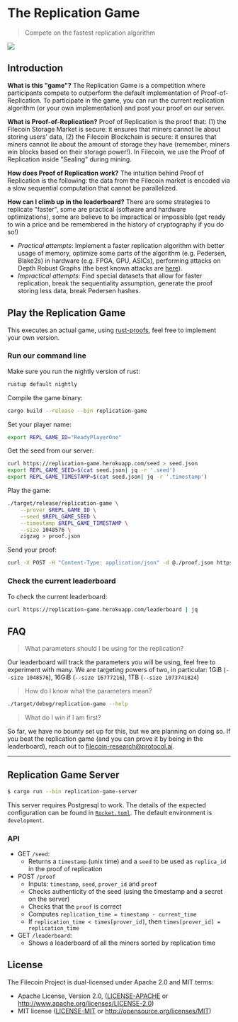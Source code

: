 # The Replication Game

> Compete on the fastest replication algorithm

![](https://ipfs.io/ipfs/Qmdr2HMghfsknH9nfrRU2fjcdqZK8bjM8xa2JShBkehsCF/giphy.gif)

## Introduction

**What is this "game"?** The Replication Game is a competition where participants compete to outperform the default implementation of Proof-of-Replication. To participate in the game, you can run the current replication algorithm (or your own implementation) and post your proof on our server.

**What is Proof-of-Replication?** Proof of Replication is the proof that: (1) the Filecoin Storage Market is secure: it ensures that miners cannot lie about storing users' data, (2) the Filecoin Blockchain is secure: it ensures that miners cannot lie about the amount of storage they have (remember, miners win blocks based on their storage power!). In Filecoin, we use the Proof of Replication inside "Sealing" during mining.

**How does Proof of Replication work?** The intuition behind Proof of Replication is the following: the data from the Filecoin market is encoded via a slow sequential computation that cannot be parallelized.

**How can I climb up in the leaderboard?** There are some strategies to replicate "faster", some are practical (software and hardware optimizations), some are believe to be impractical or impossible (get ready to win a price and be remembered in the history of cryptography if you do so!)

- *Practical attempts*: Implement a faster replication algorithm with better usage of memory, optimize some parts of the algorithm (e.g. Pedersen, Blake2s) in hardware (e.g. FPGA, GPU, ASICs), performing attacks on Depth Robust Graphs (the best known attacks are [here](https://eprint.iacr.org/2017/443)).
- *Impractical attempts*: Find special datasets that allow for faster replication, break the sequentiality assumption, generate the proof storing less data, break Pedersen hashes.

## Play the Replication Game

This executes an actual game, using [rust-proofs](https://github.com/filecoin-project/rust-proofs), feel free to implement your own version.

### Run our command line

Make sure you run the nightly version of rust:

```bash
rustup default nightly
```

Compile the game binary:

```bash
cargo build --release --bin replication-game
```

Set your player name:

```bash
export REPL_GAME_ID="ReadyPlayerOne"
```

Get the seed from our server:

```bash
curl https://replication-game.herokuapp.com/seed > seed.json
export REPL_GAME_SEED=$(cat seed.json| jq -r '.seed')
export REPL_GAME_TIMESTAMP=$(cat seed.json| jq -r '.timestamp')
```

Play the game:

```bash
./target/release/replication-game \
	--prover $REPL_GAME_ID \
	--seed $REPL_GAME_SEED \
	--timestamp $REPL_GAME_TIMESTAMP \
	--size 1048576 \
	zigzag > proof.json
```

Send your proof:

```bash
curl -X POST -H "Content-Type: application/json" -d @./proof.json https://replication-game.herokuapp.com/proof
```

### Check the current leaderboard

To check the current leaderboard:

```bash
curl https://replication-game.herokuapp.com/leaderboard | jq
```

## FAQ

>  What parameters should I be using for the replication?

Our leaderboard will track the parameters you will be using, feel free to experiment with many. We are targeting powers of two, in particular: 1GiB (`--size 1048576`), 16GiB (`--size 16777216`), 1TB (`--size 1073741824`)

> How do I know what the parameters mean?

```bash
./target/debug/replication-game --help
```

> What do I win if I am first?

So far, we have no bounty set up for this, but we are planning on doing so. If you beat the replication game (and you can prove it by being in the leaderboard), reach out to [filecoin-research@protocol.ai](mailto:filecoin-research@protocol.ai).



------



## Replication Game Server

```bash
$ cargo run --bin replication-game-server
```

This server requires Postgresql to work. The details of the expected configuration can be found in [`Rocket.toml`](Rocket.toml). The default environment is `development`.

### API

- GET `/seed`:
  - Returns a `timestamp` (unix time) and a `seed` to be used as `replica_id` in the proof of replication
- POST `/proof`
  - Inputs: `timestamp`, `seed`, `prover_id` and `proof`
  - Checks authenticity of the seed (using the timestamp and a secret on the server)
  - Checks that the `proof` is correct
  - Computes `replication_time = timestamp - current_time`
  - If `replication_time < times[prover_id]`, then `times[prover_id] = replication_time`
- GET `/leaderboard`:
  - Shows a leaderboard of all the miners sorted by replication time

## License

The Filecoin Project is dual-licensed under Apache 2.0 and MIT terms:

- Apache License, Version 2.0, ([LICENSE-APACHE](LICENSE-APACHE) or http://www.apache.org/licenses/LICENSE-2.0)
- MIT license ([LICENSE-MIT](LICENSE-MIT) or http://opensource.org/licenses/MIT)
